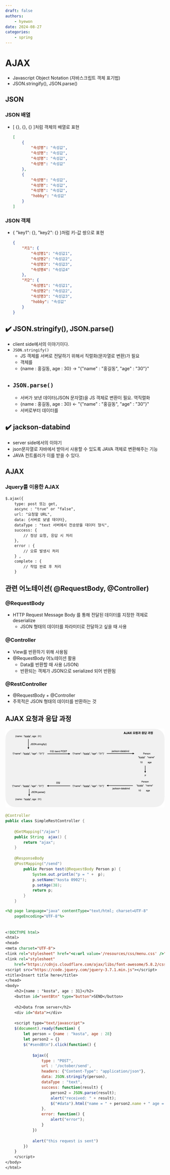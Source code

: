 ```yaml
---
draft: false
authors:
    - hyewon
date: 2024-08-27
categories:
    - spring
---
```


# AJAX

-   Javascript Object Notation (자바스크립트 객체 표기법)
-   JSON.stringify(), JSON.parse()

<!-- more -->

## JSON

### JSON 배열

-   [ {}, {}, {} ]처럼 객체의 배열로 표현

    ```json
    [
        {
            "속성명": "속성값",
            "속성명": "속성값",
            "속성명": "속성값",
            "속성명": "속성값"
        },
        {
            "속성명": "속성값",
            "속성명": "속성값",
            "속성명": "속성값",
            "hobby": "속성값"
        }
    ]
    ```

### JSON 객체

-   { "key1": {}, "key2": {} }처럼 키-값 쌍으로 표현

    ```json
    {
        "키1": {
            "속성명1": "속성값1",
            "속성명2": "속성값2",
            "속성명3": "속성값3",
            "속성명4": "속성값4"
        },
        "키2": {
            "속성명1": "속성값1",
            "속성명2": "속성값2",
            "속성명3": "속성값3",
            "hobby": "속성값"
        }
    }
    ```

## ✔️ JSON.stringify(), JSON.parse()

-   client side에서의 이야기이다.
-   `JSON.stringify()`
    -   JS 객체를 서버로 전달하기 위해서 직렬화(문자열로 변환)가 필요
    -   객체를
    -   {name : 홍길동, age : 30} -> "{"name" : "홍길동", "age" : "30"}"
-   ## `JSON.parse()`
    -   서버가 보낸 데이터(JSON 문자열)을 JS 객체로 변환이 필요. 역직렬화
    -   {name : 홍길동, age : 30} <- "{"name" : "홍길동", "age" : "30"}"
    -   서버로부터 데이터를

## ✔️ jackson-databind

-   server side에서의 이야기
-   json문자열로 자바에서 받아서 사용할 수 있도록 JAVA 객체로 변환해주는 기능
-   JAVA 컨트롤러가 이를 받을 수 있다.

## AJAX

### Jquery를 이용한 AJAX

```ajax
$.ajax({
    type: post 또는 get,
    ascync : "true" or "false",
    url: "요청할 URL",
    data: {서버로 보낼 데이터},
    dataType : "text 서버에서 전송받을 데이터 형식",
    success: {
        // 정상 요청, 응답 시 처리
    },
    error : {
        // 오류 발생시 처리
    } ,
    complete : {
        // 작업 완료 후 처리
    }
```

## 관련 어노테이션( @RequestBody, @Controller)

### @RequestBody

-   HTTP Request Message Body 를 통해 전달된 데이터를 지정한 객체로 deserialize
    -   JSON 형태의 데이터를 파라미터로 전달하고 싶을 때 사용

### @Controller

-   View를 반환하기 위해 사용됨
-   @RequestBody 어노테이션 활용
    -   Data를 반환할 때 사용 (JSON)
    -   반환되는 객체가 JSON으로 serialized 되어 반환됨

### @RestController

-   @RequestBody + @Controller
-   주목적은 JSON 형태의 데이터를 반환하는 것

## AJAX 요청과 응답 과정

![alt text](image.png)

```java
@Controller
public class SimpleRestController {

	@GetMapping("/ajax")
	public String  ajax() {
		return "ajax";
	}

	@ResponseBody
	@PostMapping("/send")
		public Person test(@RequestBody Person p) {
			System.out.println("p = " +  p);
			p.setName("kosta 0902");
			p.setAge(38);
			return p;
		}
	}

```

```jsp
<%@ page language="java" contentType="text/html; charset=UTF-8"
	pageEncoding="UTF-8"%>


<!DOCTYPE html>
<html>
<head>
<meta charset="UTF-8">
<link rel="stylesheet" href="<c:url value='/resources/css/menu.css' />" />
<link rel="stylesheet"
	href="https://cdnjs.cloudflare.com/ajax/libs/font-awesome/5.8.2/css/all.min.css" />
<script src="https://code.jquery.com/jquery-3.7.1.min.js"></script>
<title>Insert title here</title>
</head>
<body>
	<h2>{name : "kosta", age : 31}</h2>
	<button id="sentBtn" type="button">SEND</button>

	<h2>Data from server</h2>
	<div id="data"></div>

	<script type="text/javascript">
	$(document).ready(function) {
		let person = {name : "kosta", age : 28}
		let person2 = {}
		$("#sendBtn").click(function() {

			$ajax({
				type : "POST",
				url : '/october/send',
				headers: {"Content-Type": "application/json"},
				data: JSON.stringify(person),
				dataType : "text",
				success: function(result) {
			        person2 = JSON.parse(result);
			        alert("received: " + result);
			        $("#data").html("name = " + person2.name + " age = " + person2.age);
			    },
			    error: function() {
			        alert("error");
			    }
			})

			alert("this request is sent")
		})
	}
	</script>
</body>
</html>
```

